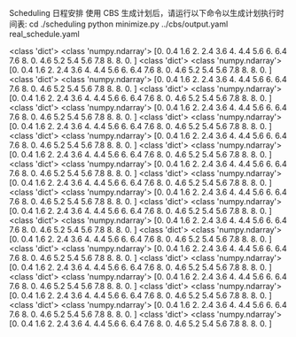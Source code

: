 Scheduling 日程安排
使用 CBS 生成计划后，请运行以下命令以生成计划执行时间表:
cd ./scheduling
python minimize.py ../cbs/output.yaml real_schedule.yaml



<class 'dict'>
<class 'numpy.ndarray'>
[0.  0.4 1.6 2.  2.4 3.6 4.  4.4 5.6 6.  6.4 7.6 8.  0.  4.6 5.2 5.4 5.6
 7.8 8.  8.  0. ]
<class 'dict'>
<class 'numpy.ndarray'>
[0.  0.4 1.6 2.  2.4 3.6 4.  4.4 5.6 6.  6.4 7.6 8.  0.  4.6 5.2 5.4 5.6
 7.8 8.  8.  0. ]
<class 'dict'>
<class 'numpy.ndarray'>
[0.  0.4 1.6 2.  2.4 3.6 4.  4.4 5.6 6.  6.4 7.6 8.  0.  4.6 5.2 5.4 5.6
 7.8 8.  8.  0. ]
<class 'dict'>
<class 'numpy.ndarray'>
[0.  0.4 1.6 2.  2.4 3.6 4.  4.4 5.6 6.  6.4 7.6 8.  0.  4.6 5.2 5.4 5.6
 7.8 8.  8.  0. ]
<class 'dict'>
<class 'numpy.ndarray'>
[0.  0.4 1.6 2.  2.4 3.6 4.  4.4 5.6 6.  6.4 7.6 8.  0.  4.6 5.2 5.4 5.6
 7.8 8.  8.  0. ]
<class 'dict'>
<class 'numpy.ndarray'>
[0.  0.4 1.6 2.  2.4 3.6 4.  4.4 5.6 6.  6.4 7.6 8.  0.  4.6 5.2 5.4 5.6
 7.8 8.  8.  0. ]
<class 'dict'>
<class 'numpy.ndarray'>
[0.  0.4 1.6 2.  2.4 3.6 4.  4.4 5.6 6.  6.4 7.6 8.  0.  4.6 5.2 5.4 5.6
 7.8 8.  8.  0. ]
<class 'dict'>
<class 'numpy.ndarray'>
[0.  0.4 1.6 2.  2.4 3.6 4.  4.4 5.6 6.  6.4 7.6 8.  0.  4.6 5.2 5.4 5.6
 7.8 8.  8.  0. ]
<class 'dict'>
<class 'numpy.ndarray'>
[0.  0.4 1.6 2.  2.4 3.6 4.  4.4 5.6 6.  6.4 7.6 8.  0.  4.6 5.2 5.4 5.6
 7.8 8.  8.  0. ]
<class 'dict'>
<class 'numpy.ndarray'>
[0.  0.4 1.6 2.  2.4 3.6 4.  4.4 5.6 6.  6.4 7.6 8.  0.  4.6 5.2 5.4 5.6
 7.8 8.  8.  0. ]
<class 'dict'>
<class 'numpy.ndarray'>
[0.  0.4 1.6 2.  2.4 3.6 4.  4.4 5.6 6.  6.4 7.6 8.  0.  4.6 5.2 5.4 5.6
 7.8 8.  8.  0. ]
<class 'dict'>
<class 'numpy.ndarray'>
[0.  0.4 1.6 2.  2.4 3.6 4.  4.4 5.6 6.  6.4 7.6 8.  0.  4.6 5.2 5.4 5.6
 7.8 8.  8.  0. ]
<class 'dict'>
<class 'numpy.ndarray'>
[0.  0.4 1.6 2.  2.4 3.6 4.  4.4 5.6 6.  6.4 7.6 8.  0.  4.6 5.2 5.4 5.6
 7.8 8.  8.  0. ]
<class 'dict'>
<class 'numpy.ndarray'>
[0.  0.4 1.6 2.  2.4 3.6 4.  4.4 5.6 6.  6.4 7.6 8.  0.  4.6 5.2 5.4 5.6
 7.8 8.  8.  0. ]
<class 'dict'>
<class 'numpy.ndarray'>
[0.  0.4 1.6 2.  2.4 3.6 4.  4.4 5.6 6.  6.4 7.6 8.  0.  4.6 5.2 5.4 5.6
 7.8 8.  8.  0. ]
<class 'dict'>
<class 'numpy.ndarray'>
[0.  0.4 1.6 2.  2.4 3.6 4.  4.4 5.6 6.  6.4 7.6 8.  0.  4.6 5.2 5.4 5.6
 7.8 8.  8.  0. ]
<class 'dict'>
<class 'numpy.ndarray'>
[0.  0.4 1.6 2.  2.4 3.6 4.  4.4 5.6 6.  6.4 7.6 8.  0.  4.6 5.2 5.4 5.6
 7.8 8.  8.  0. ]
<class 'dict'>
<class 'numpy.ndarray'>
[0.  0.4 1.6 2.  2.4 3.6 4.  4.4 5.6 6.  6.4 7.6 8.  0.  4.6 5.2 5.4 5.6
 7.8 8.  8.  0. ]
<class 'dict'>
<class 'numpy.ndarray'>
[0.  0.4 1.6 2.  2.4 3.6 4.  4.4 5.6 6.  6.4 7.6 8.  0.  4.6 5.2 5.4 5.6
 7.8 8.  8.  0. ]
<class 'dict'>
<class 'numpy.ndarray'>
[0.  0.4 1.6 2.  2.4 3.6 4.  4.4 5.6 6.  6.4 7.6 8.  0.  4.6 5.2 5.4 5.6
 7.8 8.  8.  0. ]


